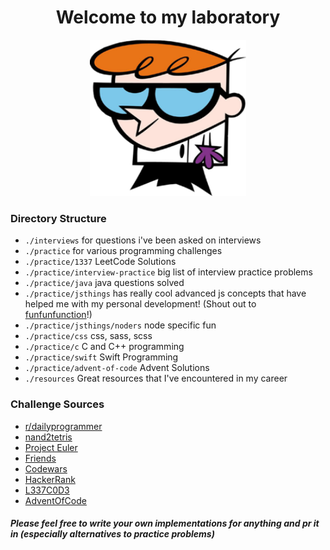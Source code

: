 <h1 align="center">Welcome to my laboratory</h1>
<p align="center">
  <img width="250" height="250" src="assets/dexter.png">
</p>

### Directory Structure

- `./interviews` for questions i've been asked on interviews
- `./practice` for various programming challenges
- `./practice/1337` LeetCode Solutions
- `./practice/interview-practice` big list of interview practice problems
- `./practice/java` java questions solved
- `./practice/jsthings` has really cool advanced js concepts that have helped me with my personal development! (Shout out to [funfunfunction](https://www.youtube.com/channel/UCO1cgjhGzsSYb1rsB4bFe4Q)!)
- `./practice/jsthings/noders` node specific fun
- `./practice/css` css, sass, scss
- `./practice/c` C and C++ programming
- `./practice/swift` Swift Programming
- `./practice/advent-of-code` Advent Solutions
- `./resources` Great resources that I've encountered in my career

### Challenge Sources

- [r/dailyprogrammer](https://www.reddit.com/r/dailyprogrammer/)
- [nand2tetris](http://www.nand2tetris.org/)
- [Project Euler](https://projecteuler.net/)
- [Friends](https://join.slack.com/t/aviatodev/shared_invite/enQtMzA3MTkyMTE5ODQzLTk4MzliY2NkOTcwMDQyNWFkOWEwMWEwYjdlYWZhNTg0MTBkYjQ4OGVlZDM4MjVjOTY5NmE4NDExZGJjODFjNTQ)
- [Codewars](https://www.codewars.com/)
- [HackerRank](https://www.hackerrank.com/)
- [L337C0D3](https://leetcode.com/)
- [AdventOfCode](https://adventofcode.com/2017/about)

##### Please feel free to write your own implementations for anything and pr it in (especially alternatives to practice problems)
